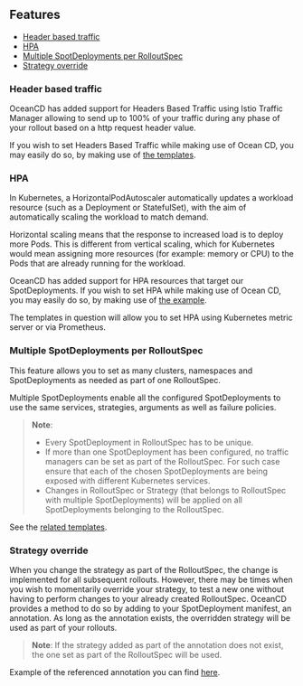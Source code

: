 ## Features

- [Header based traffic](#header-based-traffic)
- [HPA](#hpa)
- [Multiple SpotDeployments per RolloutSpec](#multiple-spotdeployments-per-rolloutspec)
- [Strategy override](#strategy-override)

### Header based traffic

OceanCD has added support for Headers Based Traffic using Istio Traffic Manager allowing to send up to 100% of your traffic
during any phase of your rollout based on a http request header value.

If you wish to set Headers Based Traffic while making use of Ocean CD, you may easily do so, by making use of [the
templates](./headers_based_traffic).

### HPA

In Kubernetes, a HorizontalPodAutoscaler automatically updates a workload resource (such as a Deployment or StatefulSet),
with the aim of automatically scaling the workload to match demand.

Horizontal scaling means that the response to increased load is to deploy more Pods.
This is different from vertical scaling, which for Kubernetes would mean assigning
more resources (for example: memory or CPU) to the Pods that are already running for the workload.

OceanCD has added support for HPA resources that target our SpotDeployments.
If you wish to set HPA while making use of Ocean CD, you may easily do so, by making use of [the example](./hpa).

The templates in question will allow you to set HPA using Kubernetes metric server or via Prometheus.

### Multiple SpotDeployments per RolloutSpec

This feature allows you to set as many clusters, namespaces and SpotDeployments as needed as part of one RolloutSpec.

Multiple SpotDeployments enable all the configured SpotDeployments to use the same services, strategies, arguments as well as failure policies.

> **Note**:
> - Every SpotDeployment in RolloutSpec has to be unique.
> - If more than one SpotDeployment has been configured, no traffic managers can be set as part of the RolloutSpec. For such case ensure that each of the chosen SpotDeployments are being exposed with different Kubernetes services.
> - Changes in RolloutSpec or Strategy (that belongs to RolloutSpec with multiple SpotDeployments) will be applied on all SpotDeployments belonging to the RolloutSpec.

See the [related templates](./multiple_spotdeployments_per_rolloutspec).

### Strategy override

When you change the strategy as part of the RolloutSpec, the change is implemented for all subsequent rollouts.
However, there may be times when you wish to momentarily override your strategy, to test a new one without having to perform changes to your already created RolloutSpec.
OceanCD provides a method to do so by adding to your SpotDeployment manifest, an annotation.
As long as the annotation exists, the overridden strategy will be used as part of your rollouts.

> **Note**:
> If the strategy added as part of the annotation does not exist, the one set as part of the RolloutSpec will be used.


Example of the referenced annotation you can find [here](./strategy_override).